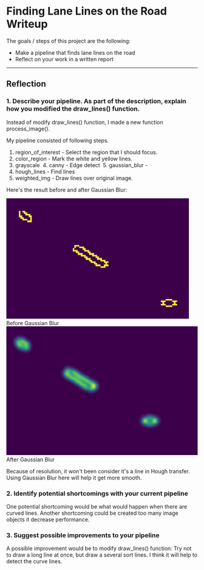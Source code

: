 # **Finding Lane Lines on the Road Writeup** 

The goals / steps of this project are the following:
* Make a pipeline that finds lane lines on the road
* Reflect on your work in a written report

[//]: # (Image References)
[image1]: ./examples/grayscale.jpg "Grayscale"
[imageBefore]: ./test_images_output/solidYellowCurve2-beforeGaussianBlur.png "Before Gaussian Blur"
[imageAfter]: ./test_images_output/solidYellowCurve2-afterGaussianBlur.png "After Gaussian Blur"

---

## Reflection

### 1. Describe your pipeline. As part of the description, explain how you modified the draw_lines() function.

Instead of modify draw_lines() function, I made a new function process_image().

My pipeline consisted of following steps.
  1. region_of_interest - Select the region that I should focus.
  2. color_region - Mark the white and yellow lines.
  3. grayscale
  4. canny - Edge detect
  5. gaussian_blur - 
  6. hough_lines - Find lines
  7. weighted_img - Draw lines over original image.
	
Here's the result before and after Gaussian Blur:

![imageBefore]  Before Gaussian Blur
![imageAfter] After Gaussian Blur

Because of resolution, it won't been consider it's a line in Hough transfer.
Using Gaussian Blur here will help it get more smooth.

### 2. Identify potential shortcomings with your current pipeline

One potential shortcoming would be what would happen when there are curved lines.
Another shortcoming could be created too many image objects it decrease performance.



### 3. Suggest possible improvements to your pipeline

A possible improvement would be to modify draw_lines() function:
Try not to draw a long line at once, but draw a several sort lines.
I think it will help to detect the curve lines.